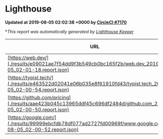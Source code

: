 
# Lighthouse

**Updated at 2019-08-05 02:02:38 +0000 by [CircleCI #7170](https://circleci.com/gh/ItinerisLtd/lighthouse-keeper-example/7170)**

**This report was automatically generated by [Lighthouse Keeper](https://github.com/itinerisltd/lighthouse-keeper)*

| URL | Performance | Accessibility | Best Practices | SEO | PWA | Updated At |
| --- | --- | --- | --- | --- | --- | --- |
| [https://web.dev/](./results/e09021ae7f54dd9f3b549cb0bc165f2b/web.dev_2019-08-05_02-01-18.report.json) | 0.9 | 0.9 | 1 | 0.96 | 1 | 2019-08-05T02:01:18.608Z |
| [https://typist.tech/](./results/e463522d02041e06b035e8f61910fd43/typist.tech_2019-08-05_02-00-54.report.json) |  |  |  |  |  | 2019-08-05T02:00:54.524Z |
| [https://github.com/pricing](./results/aae423b045c13965ddf45c696df2484d/github.com_2019-08-05_02-00-50.report.json) | 0.69 | 0.93 | 0.93 | 0.92 | 0.56 | 2019-08-05T02:00:50.426Z |
| [https://google.com/](./results/99999ebcfdb78df077ad2727fd00969f/www.google.com_2019-08-05_02-00-52.report.json) | 0.99 | 0.86 | 0.86 | 0.83 | 0.56 | 2019-08-05T02:00:52.429Z |
